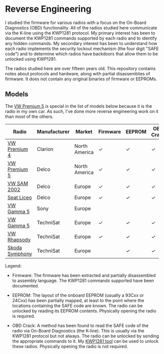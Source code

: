 # Reverse Engineering

I studied the firmware for various radios with a focus on the On-Board Diagnostics (OBD) functionality.  All of the radios studied here communicate via the K-line using the KWP1281 protocol.  My primary interest has been to document the KWP1281 commands supported by each radio and to identify any hidden commands.  My secondary interest has been to understand how each radio implements the security lockout mechanism (the four digit "SAFE code") and to determine which radios have backdoors that allow them to be unlocked using KWP1281.

The radios studied here are over fifteen years old.  This repository contains notes about protocols and hardware, along with partial disassemblies of firmware.  It does not contain any original binaries of firmware or EEPROMs.

## Models

The [VW Premium 5](./delco/vw_premium_5) is special in the list of models below because it is the radio in my own car.  As such, I've done more reverse engineering work on it than most of the others.

| Radio                                         | Manufacturer | Market        | Firmware  | EEPROM | OBD Crack | Status   |
| ------                                        | ------------ | ------        | ----      | ------ | --------- | -------- |
| [VW Premium 4](./clarion/vw_premium_4)        | Clarion      | North America | ✓         | ✓      | ✓         | Done     |
| [VW Premium 5](./delco/vw_premium_5)          | Delco        | North America | ✓         | ✓      | ✓         | Done     |
| [VW SAM 2002](./delco/vw_sam_2002)            | Delco        | Europe        | ✓         | ✓      | ✓         | Done     |
| [Seat Liceo](./delco/seat_liceo)              | Delco        | Europe        | ✓         | ✓      | ✓         | Done     |
| [VW Gamma 5](./sony/vw_gamma_5)               | Sony         | Europe        |           |        |           | In Progress |
| [VW Gamma 5](./technisat/vw_gamma_5)          | TechniSat    | Europe        | ✓         | ✓      | ✓         | Done     |
| [VW Rhapsody](./technisat/vw_rhapsody)        | TechniSat    | Europe        | ✓         | ✓      | ✓         | Done     |
| [Skoda Symphony](./technisat/skoda_symphony)  | TechniSat    | Europe        |           | ✓      | ✓         | In Progress |

Legend:

 - Firmware: The firmware has been extracted and partially disassembled to assembly language.  The KWP1281 commands supported have been documented.

 - EEPROM: The layout of the onboard EEPROM (usually a 93Cxx or 24Cxx) has been partially mapped, at least to the point where the locations containing the SAFE code are known.  The radio can be unlocked by reading its EEPROM contents.  Physically opening the radio is required.

 - OBD Crack: A method has been found to read the SAFE code of the radio via On-Board Diagnostics (the K-line).  This is usually via the KWP1281 protocol but not always.  The radio can be unlocked by sending the appropriate commands to it.  My [KWP1281 tool](../kwp1281_tool/README.md) can be used to unlock these radios.  Physically opening the radio is not required.
